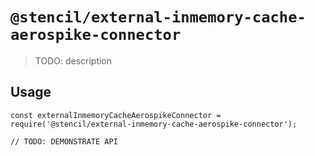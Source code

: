 # `@stencil/external-inmemory-cache-aerospike-connector`

> TODO: description

## Usage

```
const externalInmemoryCacheAerospikeConnector = require('@stencil/external-inmemory-cache-aerospike-connector');

// TODO: DEMONSTRATE API
```
